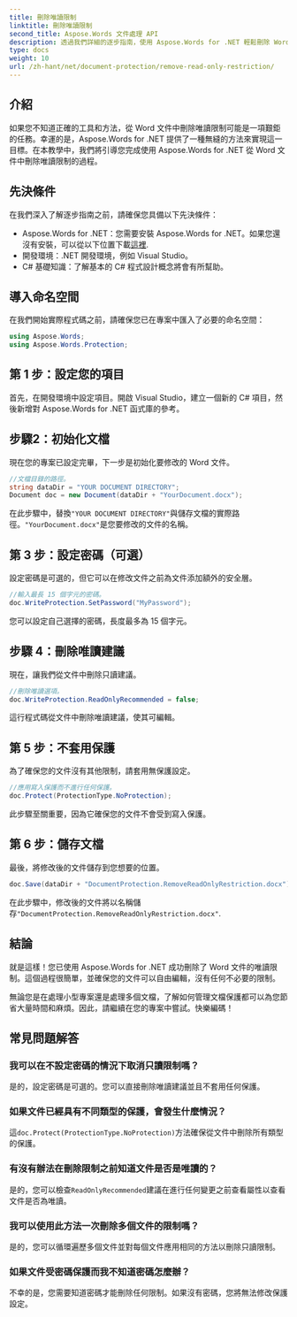 ```yaml
---
title: 刪除唯讀限制
linktitle: 刪除唯讀限制
second_title: Aspose.Words 文件處理 API
description: 透過我們詳細的逐步指南，使用 Aspose.Words for .NET 輕鬆刪除 Word 文件的唯讀限制。非常適合開發人員。
type: docs
weight: 10
url: /zh-hant/net/document-protection/remove-read-only-restriction/
---
```

## 介紹

如果您不知道正確的工具和方法，從 Word 文件中刪除唯讀限制可能是一項艱鉅的任務。幸運的是，Aspose.Words for .NET 提供了一種無縫的方法來實現這一目標。在本教學中，我們將引導您完成使用 Aspose.Words for .NET 從 Word 文件中刪除唯讀限制的過程。

## 先決條件

在我們深入了解逐步指南之前，請確保您具備以下先決條件：

-  Aspose.Words for .NET：您需要安裝 Aspose.Words for .NET。如果您還沒有安裝，可以從以下位置下載[這裡](https://releases.aspose.com/words/net/).
- 開發環境：.NET 開發環境，例如 Visual Studio。
- C# 基礎知識：了解基本的 C# 程式設計概念將會有所幫助。

## 導入命名空間

在我們開始實際程式碼之前，請確保您已在專案中匯入了必要的命名空間：

```csharp
using Aspose.Words;
using Aspose.Words.Protection;
```

## 第 1 步：設定您的項目

首先，在開發環境中設定項目。開啟 Visual Studio，建立一個新的 C# 項目，然後新增對 Aspose.Words for .NET 函式庫的參考。

## 步驟2：初始化文檔

現在您的專案已設定完畢，下一步是初始化要修改的 Word 文件。

```csharp
//文檔目錄的路徑。
string dataDir = "YOUR DOCUMENT DIRECTORY";
Document doc = new Document(dataDir + "YourDocument.docx");
```

在此步驟中，替換`"YOUR DOCUMENT DIRECTORY"`與儲存文檔的實際路徑。`"YourDocument.docx"`是您要修改的文件的名稱。

## 第 3 步：設定密碼（可選）

設定密碼是可選的，但它可以在修改文件之前為文件添加額外的安全層。

```csharp
//輸入最長 15 個字元的密碼。
doc.WriteProtection.SetPassword("MyPassword");
```

您可以設定自己選擇的密碼，長度最多為 15 個字元。

## 步驟 4：刪除唯讀建議

現在，讓我們從文件中刪除只讀建議。

```csharp
//刪除唯讀選項。
doc.WriteProtection.ReadOnlyRecommended = false;
```

這行程式碼從文件中刪除唯讀建議，使其可編輯。

## 第 5 步：不套用保護

為了確保您的文件沒有其他限制，請套用無保護設定。

```csharp
//應用寫入保護而不進行任何保護。
doc.Protect(ProtectionType.NoProtection);
```

此步驟至關重要，因為它確保您的文件不會受到寫入保護。

## 第 6 步：儲存文檔

最後，將修改後的文件儲存到您想要的位置。

```csharp
doc.Save(dataDir + "DocumentProtection.RemoveReadOnlyRestriction.docx");
```

在此步驟中，修改後的文件將以名稱儲存`"DocumentProtection.RemoveReadOnlyRestriction.docx"`.

## 結論

就是這樣！您已使用 Aspose.Words for .NET 成功刪除了 Word 文件的唯讀限制。這個過程很簡單，並確保您的文件可以自由編輯，沒有任何不必要的限制。 

無論您是在處理小型專案還是處理多個文檔，了解如何管理文檔保護都可以為您節省大量時間和麻煩。因此，請繼續在您的專案中嘗試。快樂編碼！

## 常見問題解答

### 我可以在不設定密碼的情況下取消只讀限制嗎？

是的，設定密碼是可選的。您可以直接刪除唯讀建議並且不套用任何保護。

### 如果文件已經具有不同類型的保護，會發生什麼情況？

這`doc.Protect(ProtectionType.NoProtection)`方法確保從文件中刪除所有類型的保護。

### 有沒有辦法在刪除限制之前知道文件是否是唯讀的？

是的，您可以檢查`ReadOnlyRecommended`建議在進行任何變更之前查看屬性以查看文件是否為唯讀。

### 我可以使用此方法一次刪除多個文件的限制嗎？

是的，您可以循環遍歷多個文件並對每個文件應用相同的方法以刪除只讀限制。

### 如果文件受密碼保護而我不知道密碼怎麼辦？

不幸的是，您需要知道密碼才能刪除任何限制。如果沒有密碼，您將無法修改保護設定。
